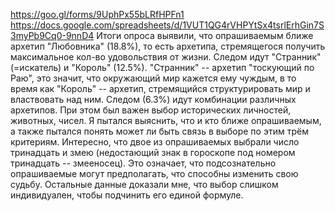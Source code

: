 https://goo.gl/forms/9UphPx55bLRfHPFn1
https://docs.google.com/spreadsheets/d/1VUT1QG4rVHPYtSx4tsrlErhGin7S3myPb9Cq0-9nnD4
Итоги опроса выявили, что опрашиваемым ближе архетип "Любовника" (18.8%), то есть архетипа, стремящегося получить максимальное кол-во удовольствия от жизни. Следом идут "Странник" (=искатель) и "Король" (12.5%). "Странник" -- архетип "тоскующий по Раю", это значит, что окружающий мир кажется ему чуждым, в то время как "Король" -- архетип, стремящийся структурировать мир и властвовать над ним. Следом (6.3%) идут комбинации различных архетипов. При этом был важен выбор исторических личностей, животных, чисел. Я пытался выяснить, что и кто ближе опрашиваемым, а также пытался понять может ли быть связь в выборе по этим трём критериям. Интересно, что двое из опрашиваемых выбрали число тринадцать и змею (недостающий знак в гороскопе под номером тринадцать -- змееносец). Это означает, что подсознательно опрашиваемые могут предполагать, что способны изменить свою судьбу. Остальные данные доказали мне, что выбор слишком индивидуален, чтобы подчинить его единой формуле. 
